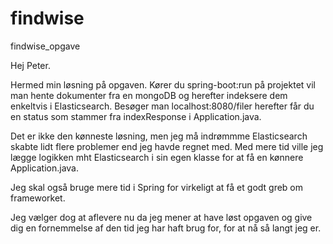 # findwise
findwise_opgave

Hej Peter. 

Hermed min løsning på opgaven. 
Kører du spring-boot:run på projektet vil man hente dokumenter fra en mongoDB og herefter indeksere dem enkeltvis
i Elasticsearch.
Besøger man localhost:8080/filer herefter får du en status som stammer fra indexResponse i Application.java.

Det er ikke den kønneste løsning, men jeg må indrømmme Elasticsearch skabte lidt flere problemer end jeg havde regnet med.
Med mere tid ville jeg lægge logikken mht Elasticsearch i sin egen klasse for at få en kønnere Application.java.

Jeg skal også bruge mere tid i Spring for virkeligt at få et godt greb om frameworket.

Jeg vælger dog at aflevere nu da jeg mener at have løst opgaven og give dig en fornemmelse af den tid jeg har haft brug for, for 
at nå så langt jeg er.
